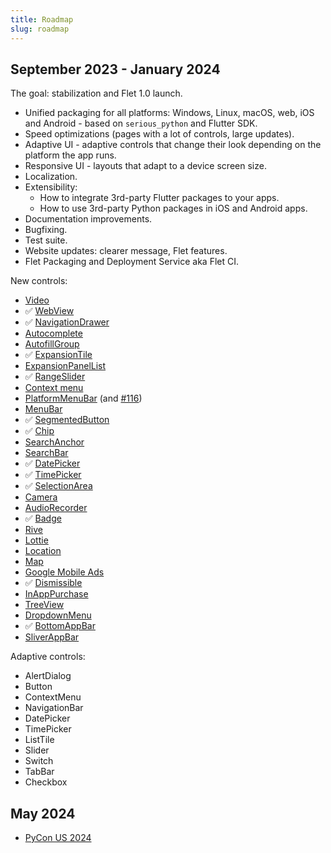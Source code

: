 ```yaml
---
title: Roadmap
slug: roadmap
---
```


## September 2023 - January 2024

The goal: stabilization and Flet 1.0 launch.

* Unified packaging for all platforms: Windows, Linux, macOS, web, iOS and Android - based on `serious_python` and Flutter SDK.
* Speed optimizations (pages with a lot of controls, large updates).
* Adaptive UI - adaptive controls that change their look depending on the platform the app runs.
* Responsive UI - layouts that adapt to a device screen size.
* Localization.
* Extensibility:
  * How to integrate 3rd-party Flutter packages to your apps.
  * How to use 3rd-party Python packages in iOS and Android apps.
* Documentation improvements.
* Bugfixing.
* Test suite.
* Website updates: clearer message, Flet features.
* Flet Packaging and Deployment Service aka Flet CI.

New controls:
* [Video](https://github.com/flet-dev/flet/issues/257)
* :white_check_mark: [WebView](https://github.com/flet-dev/flet/issues/432)
* :white_check_mark: [NavigationDrawer](https://github.com/flet-dev/flet/issues/1089)
* [Autocomplete](https://github.com/flet-dev/flet/issues/791)
* [AutofillGroup](https://github.com/flet-dev/flet/issues/848)
* :white_check_mark: [ExpansionTile](https://github.com/flet-dev/flet/issues/1719)
* [ExpansionPanelList](https://github.com/flet-dev/flet/issues/1718)
* :white_check_mark: [RangeSlider](https://github.com/flet-dev/flet/issues/1712)
* [Context menu](https://github.com/flet-dev/flet/issues/1804)
* [PlatformMenuBar](https://github.com/flet-dev/flet/issues/285) (and [#116](https://github.com/flet-dev/flet/issues/116))
* [MenuBar](https://github.com/flet-dev/flet/issues/1087)
* :white_check_mark: [SegmentedButton](https://github.com/flet-dev/flet/issues/1639)
* :white_check_mark: [Chip](/docs/controls/chip)
* [SearchAnchor](https://github.com/flet-dev/flet/issues/1637)
* [SearchBar](https://github.com/flet-dev/flet/issues/1808)
* :white_check_mark: [DatePicker](/docs/controls/datepicker)
* :white_check_mark: [TimePicker](/docs/controls/timepicker)
* :white_check_mark: [SelectionArea](https://github.com/flet-dev/flet/issues/1554)
* [Camera](https://github.com/flet-dev/flet/issues/1281)
* [AudioRecorder](https://github.com/flet-dev/flet/issues/419)
* :white_check_mark: [Badge](https://github.com/flet-dev/flet/issues/1264)
* [Rive](https://github.com/flet-dev/flet/issues/89)
* [Lottie](https://github.com/flet-dev/flet/issues/88)
* [Location](https://github.com/flet-dev/flet/issues/66)
* [Map](https://github.com/flet-dev/flet/issues/1193)
* [Google Mobile Ads](https://github.com/flet-dev/flet/issues/286)
* :white_check_mark: [Dismissible](https://github.com/flet-dev/flet/issues/482)
* [InAppPurchase](https://github.com/flet-dev/flet/issues/853)
* [TreeView](https://github.com/flet-dev/flet/issues/961)
* [DropdownMenu](https://github.com/flet-dev/flet/issues/1088)
* :white_check_mark: [BottomAppBar](https://github.com/flet-dev/flet/issues/1643)
* [SliverAppBar](https://github.com/flet-dev/flet/issues/1843)

Adaptive controls:
* AlertDialog
* Button
* ContextMenu
* NavigationBar
* DatePicker
* TimePicker
* ListTile
* Slider
* Switch
* TabBar
* Checkbox

## May 2024

* [PyCon US 2024](https://pycon.blogspot.com/2021/05/pycon-us-2024-and-2025-announcement.html)
